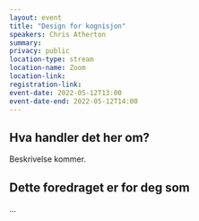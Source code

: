 ```yaml
---
layout: event
title: "Design for kognisjon"
speakers: Chris Atherton
summary:
privacy: public
location-type: stream
location-name: Zoom
location-link:
registration-link:
event-date: 2022-05-12T13:00
event-date-end: 2022-05-12T14:00
---
```

## Hva handler det her om?
Beskrivelse kommer.

## Dette foredraget er for deg som
...
